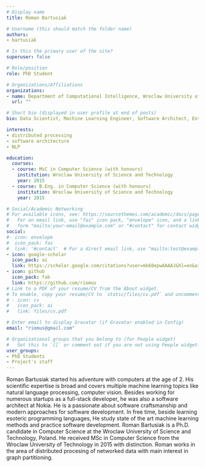 ```yaml
---
# Display name
title: Roman Bartusiak

# Username (this should match the folder name)
authors:
- bartusiak

# Is this the primary user of the site?
superuser: false

# Role/position
role: PhD Student

# Organizations/Affiliations
organizations:
- name: Department of Computational Intelligence, Wroclaw University of Science and Technology
  url: ""

# Short bio (displayed in user profile at end of posts)
bio: Data Scientist, Machine Learning Engineer, Software Architect, Entrepreneur

interests:
- distributed processing
- software architecture
- NLP

education:
  courses:
  - course: MsC in Computer Science (with honours)
    institution: Wroclaw University of Science and Technology
    year: 2015
  - course: B.Eng. in Computer Science (with honours)
    institution: Wroclaw University of Science and Technology
    year: 2015

# Social/Academic Networking
# For available icons, see: https://sourcethemes.com/academic/docs/page-builder/#icons
#   For an email link, use "fas" icon pack, "envelope" icon, and a link in the
#   form "mailto:your-email@example.com" or "#contact" for contact widget.
social:
#- icon: envelope
#  icon_pack: fas
#  link: '#contact'  # For a direct email link, use "mailto:test@example.org".
- icon: google-scholar
  icon_pack: ai
  link: https://scholar.google.com/citations?user=mk68epwAAAAJ&hl=en&oi=ao
- icon: github
  icon_pack: fab
  link: https://github.com/riomus
# Link to a PDF of your resume/CV from the About widget.
# To enable, copy your resume/CV to `static/files/cv.pdf` and uncomment the lines below.
# - icon: cv
#   icon_pack: ai
#   link: files/cv.pdf

# Enter email to display Gravatar (if Gravatar enabled in Config)
email: "riomus@gmail.com"

# Organizational groups that you belong to (for People widget)
#   Set this to `[]` or comment out if you are not using People widget.
user_groups:
- PhD Students
- Project's staff
---
```

Roman Bartusiak started his adventure with computers at the age of 2. His scientific expertise is broad and covers multiple machine learning topics like natural language processing, computer vision. Besides working for numerous startups as a full-stack developer, he was also a software architect at Nokia. He is a passionate about software craftsmanship and modern approaches for software development. In free time, beside learning esoteric programming languages, He study state of the art machine learning methods and practice software development.
Roman Bartusiak is a Ph.D. candidate in Computer Science at the Wroclaw University of Science and Technology, Poland. He received MSc in Computer Science from the Wroclaw University of Technology in 2015 with distinction. Roman works in the area of distributed procesing of networked data with main interest in graph partitioning. 